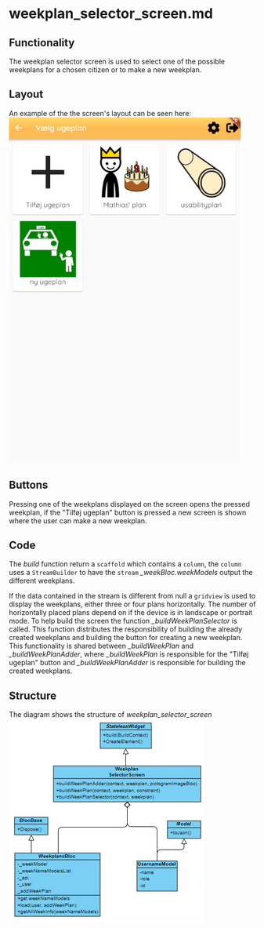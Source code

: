 # weekplan_selector_screen.md

## Functionality

The weekplan selector screen is used to select one of the possible weekplans for a chosen citizen or to make a new weekplan.

## Layout

An example of the the screen's layout can be seen here:
![Layout of the screen](../pictures/weekplan_selector_screen.PNG)

## Buttons

Pressing one of the weekplans displayed on the screen opens the pressed weekplan, if the "Tilføj ugeplan" button is pressed a new screen is shown where the user can make a new weekplan.

## Code

The *build* function return a `scaffold` which contains a `column`, the `column` uses a `StreamBuilder` to have the `stream` *_weekBloc.weekModels* output the different weekplans.

If the data contained in the stream is different from null a `gridview` is used to display the weekplans, either three or four plans horizontally.
The number of horizontally placed plans depend on if the device is in landscape or portrait mode.
To help build the screen the function *_buildWeekPlanSelector* is called.
This function distributes the responsibility of building the already created weekplans and building the button for creating a new weekplan.
This functionality is shared between *_buildWeekPlan* and *_buildWeekPlanAdder*, where *_buildWeekPlan* is responsible for the "Tilføj ugeplan" button and *_buildWeekPlanAdder* is responsible for building the created weekplans.

## Structure

The diagram shows the structure of *weekplan_selector_screen*
![UML diagram](../pictures/weekplan_selector_screen_uml.PNG)